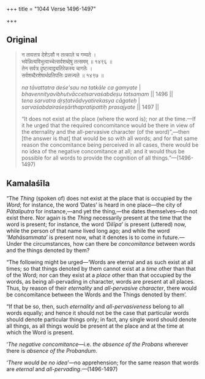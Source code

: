 +++
title = "1044 Verse 1496-1497"

+++
## Original 
>
> न तावत्तत्र देशेऽसौ न तत्काले च गम्यते ।  
> भवेन्नित्यविभुत्वाच्चेत्सर्वशब्देषु तत्समम् ॥ १४९६ ॥  
> तेन सर्वत्र दृष्टत्वाद्व्यतिरेकस्य चागतेः ।  
> सर्वशब्दैरशेषार्थप्रतिपत्तिः प्रसज्यते ॥ १४९७ ॥ 
>
> *na tāvattatra deśe'sau na tatkāle ca gamyate* \|  
> *bhavennityavibhutvāccetsarvaśabdeṣu tatsamam* \|\| 1496 \|\|  
> *tena sarvatra dṛṣṭatvādvyatirekasya cāgateḥ* \|  
> *sarvaśabdairaśeṣārthapratipattiḥ prasajyate* \|\| 1497 \|\| 
>
> “It does not exist at the place (where the word is); nor at the time.—If it he urged that the required concomitance would be there in view of the eternality and the all-pervasive character (of the word)”,—then [the answer is that] that would be so with all words; and for that same reason the concomitance being perceived in all cases, there would be no idea of the negative concomitance at all; and it would thus be possible for all words to provide the cognition of all things.”—(1496-1497)



## Kamalaśīla

“The *Thing* (spoken of) does not exist at the place that is occupied by the *Word*; for instance, the word ‘Dates’ is heard in one place—the city of *Pāṭaliputra* for instance,—and yet the thing,—the dates themselves—do not exist there. Nor again is the *Thing* necessarily present at the time that the word is present; for instance, the word ‘*Dilīpa*’ is present (uttered) now, while the person of that name lived long ago; and while the word ‘*Mahāsammata*’ is present now, what it denotes is to come in future.—Under the circumstances, how can there be *concomitance* between words and the things denoted by them?

“The following might be urged—‘Words are eternal and as such exist at all times; so that things denoted by them cannot exist at a *time* other than that of the Word; nor can they exist at a *place* other than that occupied by the words, as being all-pervading in character, words are present at all places. Thus, by reason of their *eternality* and *all-pervasive character*, there would be concomitance between the Words and the Things denoted by them’.

“If that be so, then, such *eternality* and *all-pervasiveness* belong to all words equally; and hence it should not be the case that particular words should denote particular things only; in fact, any single word should denote all things, as all things would be present at the place and at the time at which the Word is present.

‘*The negative concomitance*—i.e. *the absence of the Probans* wherever there is *absence of the Probandum*.

‘*There would be no idea*’—no apprehension; for the same reason that words are *eternal* and *all-pervading*.—(1496-1497)


